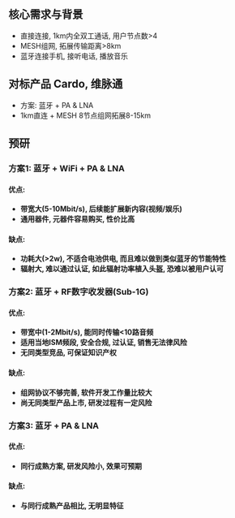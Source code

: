 ## 核心需求与背景

+ 直接连接, 1km内全双工通话, 用户节点数>4
+ MESH组网, 拓展传输距离>8km
+ 蓝牙连接手机, 接听电话, 播放音乐

## 对标产品 Cardo, 维脉通

+ 方案: 蓝牙 + PA & LNA
+ 1km直连 + MESH 8节点组网拓展8-15km

## 预研
### 方案1: 蓝牙 + WiFi + PA & LNA
#### <b>优点:
- 带宽大(5-10Mbit/s), 后续能扩展新内容(视频/娱乐)
- 通用器件, 元器件容易购买, 性价比高
#### <b>缺点:
- 功耗大(>2w), 不适合电池供电, 而且难以做到类似蓝牙的节能特性
- 辐射大, 难以通过认证, 如此辐射功率植入头盔, 恐难以被用户认可

### 方案2: 蓝牙 + RF数字收发器(Sub-1G)
#### <b>优点: 
- 带宽中(1-2Mbit/s), 能同时传输<10路音频
- 适用当地ISM频段, 安全合规, 过认证, 销售无法律风险
- 无同类型竞品, 可保证知识产权
#### <b>缺点: 
- 组网协议不够完善, 软件开发工作量比较大
- 尚无同类型产品上市, 研发过程有一定风险

### 方案3: 蓝牙 + PA & LNA
#### <b>优点:
- 同行成熟方案, 研发风险小, 效果可预期
#### <b>缺点:
- 与同行成熟产品相比, 无明显特征